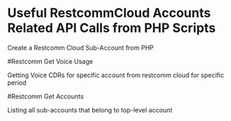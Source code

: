 # Useful RestcommCloud Accounts Related API Calls from PHP Scripts

Create a Restcomm Cloud Sub-Account from PHP

#Restcomm Get Voice Usage

Getting Voice CDRs for specific account from restcomm cloud for specific period

#Restcomm Get Accounts

Listing all sub-accounts that belong to top-level account





 
